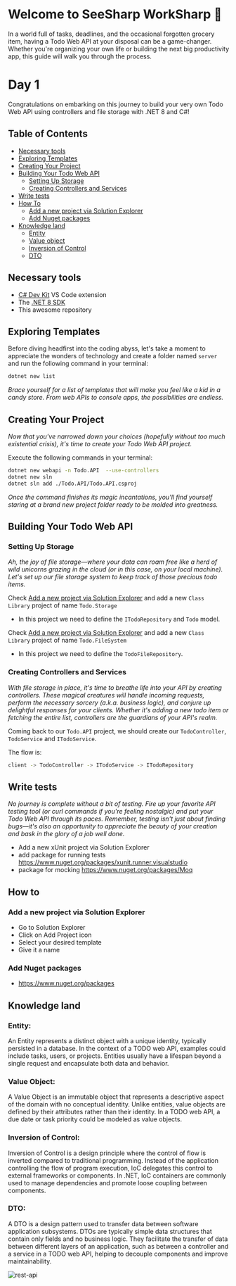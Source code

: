 # Welcome to SeeSharp WorkSharp 🚀

In a world full of tasks, deadlines, and the occasional forgotten grocery item, having a Todo Web API at your disposal can be a game-changer. Whether you're organizing your own life or building the next big productivity app, this guide will walk you through the process.

# Day 1
Congratulations on embarking on this journey to build your very own Todo Web API using controllers and file storage with .NET 8 and C#! 

## Table of Contents
- [Necessary tools](#necessary-tools)
- [Exploring Templates](#exploring-templates)
- [Creating Your Project](#creating-your-project)
- [Building Your Todo Web API](#building-your-todo-web-api)
  - [Setting Up Storage](#setting-up-storage)
  - [Creating Controllers and Services](#creating-controllers-and-services)
- [Write tests](#write-tests)
- [How To](#how-to)
  - [Add a new project via Solution Explorer](#add-a-new-project-via-solution-explorer)
  - [Add Nuget packages](#add-nuget-packages)
- [Knowledge land](#knowledge-land)
  - [Entity](#entity)
  - [Value object](#value-object)
  - [Inversion of Control](#inversion-of-control)
  - [DTO](#dto)

## Necessary tools 
- [C# Dev Kit](https://marketplace.visualstudio.com/items?itemName=ms-dotnettools.csdevkit) VS Code extension
- The [.NET 8 SDK](https://dotnet.microsoft.com/en-us/download)
- This awesome repository 

## Exploring Templates

Before diving headfirst into the coding abyss, let's take a moment to appreciate the wonders of technology and create a folder named `server` and run the following command in your terminal:
```bash
dotnet new list
```
*Brace yourself for a list of templates that will make you feel like a kid in a candy store. From web APIs to console apps, the possibilities are endless.*

## Creating Your Project

*Now that you've narrowed down your choices (hopefully without too much existential crisis), it's time to create your Todo Web API project.*

Execute the following commands in your terminal:

```bash
dotnet new webapi -n Todo.API  --use-controllers
dotnet new sln
dotnet sln add ./Todo.API/Todo.API.csproj
```
*Once the command finishes its magic incantations, you'll find yourself staring at a brand new project folder ready to be molded into greatness.*

## Building Your Todo Web API

### Setting Up Storage

*Ah, the joy of file storage—where your data can roam free like a herd of wild unicorns grazing in the cloud (or in this case, on your local machine). Let's set up our file storage system to keep track of those precious todo items.*

Check [Add a new project via Solution Explorer](#add-a-new-project-via-solution-explorer) and add a new `Class Library` project of name `Todo.Storage`

- In this project we need to define the `ITodoRepository` and `Todo` model.


Check [Add a new project via Solution Explorer](#add-a-new-project-via-solution-explorer) and add a new `Class Library` project of name `Todo.FileSystem`

- In this project we need to define the `TodoFileRepository`.


### Creating Controllers and Services

*With file storage in place, it's time to breathe life into your API by creating controllers. These magical creatures will handle incoming requests, perform the necessary sorcery (a.k.a. business logic), and conjure up delightful responses for your clients. Whether it's adding a new todo item or fetching the entire list, controllers are the guardians of your API's realm.*

Coming back to our `Todo.API` project, we should create our `TodoController`, `TodoService` and `ITodoService`.

The flow is: 
```bash 
client -> TodoController -> ITodoService -> ITodoRepository
```

## Write tests

*No journey is complete without a bit of testing. Fire up your favorite API testing tool (or curl commands if you're feeling nostalgic) and put your Todo Web API through its paces. Remember, testing isn't just about finding bugs—it's also an opportunity to appreciate the beauty of your creation and bask in the glory of a job well done.*

 - Add a new xUnit project via Solution Explorer
 - add package for running tests https://www.nuget.org/packages/xunit.runner.visualstudio 
 - package for mocking https://www.nuget.org/packages/Moq


## How to

### Add a new project via Solution Explorer

- Go to Solution Explorer
- Click on Add Project icon
- Select your desired template
- Give it a name

### Add Nuget packages

  - https://www.nuget.org/packages

## Knowledge land

### Entity:

An Entity represents a distinct object with a unique identity, typically persisted in a database. In the context of a TODO web API, examples could include tasks, users, or projects. Entities usually have a lifespan beyond a single request and encapsulate both data and behavior.

### Value Object:

A Value Object is an immutable object that represents a descriptive aspect of the domain with no conceptual identity. Unlike entities, value objects are defined by their attributes rather than their identity. In a TODO web API, a due date or task priority could be modeled as value objects.

### Inversion of Control:

Inversion of Control is a design principle where the control of flow is inverted compared to traditional programming. Instead of the application controlling the flow of program execution, IoC delegates this control to external frameworks or components. In .NET, IoC containers are commonly used to manage dependencies and promote loose coupling between components.

### DTO:

A DTO is a design pattern used to transfer data between software application subsystems. DTOs are typically simple data structures that contain only fields and no business logic. They facilitate the transfer of data between different layers of an application, such as between a controller and a service in a TODO web API, helping to decouple components and improve maintainability.

![rest-api](https://gist.github.com/assets/17832522/69fafa6d-0b13-4152-b608-a0db0aeecb17.png)
